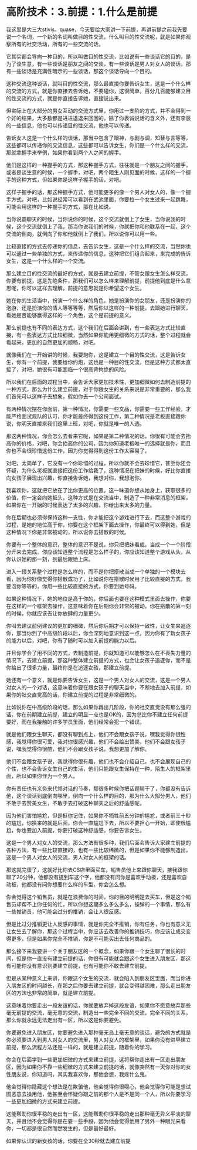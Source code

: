 # 高阶技术：3.前提：1.什么是前提

我这里是大三大stivis。quase，今天要给大家讲一下前提，再讲前提之前我先要说一个名词，一个新的名词叫做目的性交流，什么叫目的性交流呢，就是如果你观察所有的社交活动，所有的一些交流的话。

它其实都会导向一种目的，所以叫做目的性交流，比如说有一些谈话它的目的，是为了谈生意，有一些谈话是朋友之间的交谈，有一些谈话是男人对女人的谈话，那有一些谈话是充满性暗示的一些谈话，那这个谈话导向一个目的。

这种交流这种谈话，就叫目的性交流，那么最直接你要告诉女生，这是一个什么样的交流的方式，就是你直接去告诉她，不要碰你，这很简单，百分几百能够建立目的性交流的方式，就是你直接告诉她，直接说出来。

但实际上在大部分的男女互动的交流方式里，你用过一支阶的方式，并不会得到一个好的结果，大多数都是进进退退来回回的，除了你表诚说话的含义外，还有李辰的一些信息，他也可以传递目的性交流，他也可以传递。

告诉女人这是一个什么样的谈话，那当中包含了眼神，与剧与调，知替与言等等，这些都可以传递你的交流信息，这些都可以告诉女生，你们是一个什么样的交流，那就拿握手来举例，如果你看到两个人之间的握手。

他们是这样的一种握手的方式，那这种握手方式，往往就是一个朋友之间的握手，或者是谈生意的时候，一个握手，对吧，两个陌生人刚见面的时候，这样的一个握手的这种方式，但如果你是这样子握手的话，对吧。

这样子握手的话，那这种握手方式，他可能更多的像一个男人对女人的，像一个握手方式，对吧，比如说经常可以看到在武池里面，你要拉一个女生过来一起跳舞，可能会用这样的一种握手的方式，那在比如说。

当你说霸聊天的时候，当你说你的时候，这个交流就倒上了女生，当你说我的时候，这个交流就倒上了我，那当你说我们的时候，你就把你和他联系在一起，这个交流的倒向，就倒向了你和他就倒上了我们，所以说你可以用一些。

比较直接的方式去传递你的信息，去告诉女生，这是一个什么样的交流，当然你也可以通过一些单独的方式，来传递你的信息，这种把它们组合起来，来完成的告诉女生，这是一个什么样的一个交流。

那么建立目的性交流的最好的方式，就是去建立前提，不管女跟女生怎么样交流，你要有前提，这是先绝条件，那我们可以怎么样来理解前提，前提他到底是什么意思呢，你可以这样去理解，前提的意思就是你希望这个女生。

她在你的生活当中，扮演一个什么样的角色，她是扮演你的女朋友，还是扮演你的泡游，还是扮演你的情人等等等等，然后你以这样的一种前提，去跟她进行聊天，看她是否能够赢得这样的一个角色，这个是前提的意义。

那么前提也有不同的表达方式，这个我们在后面会讲到，有一些表达方式比较直接，有一些表达方式比较细微，当然如果你能用更细微的方式的话，整个过程就会看起来，更加的自然更加的顺畅，对吧。

就像我们在一开始讲的时候，我要炮你，这是建立一个目的性交流，这是告诉女生，你有一个前提，我要给你约炮，这也是一种目的性交流，但是这种方式都太直接了，对吧，她很有可能面临一个很高背拘绝的风险。

所以我们在后面的过程当中，会告诉大家更加技术性，更加细微如何去制造前提的一种方式，那么为什么建立前提，对于你跟女生的关系来说是非常重要的，那么我们首先可以这样子去想象，假如你去一个公司面试。

有两种情况摆在你面前，第一种情况，你需要一些文品，你需要一些工作经验，才能严格面试观队的认可，你才能最终得到这份工作，第二种情况是老板直接跟你说，你明天直接来我们这里上班，对吧，你就是唯一的人选。

那这两种情况，你会怎么去看来它呢，如果是第二种情况的话，你很有可能会去抬高你的价格，对吧，你会抬高你的公司，因为你知道老板唯一的选择就是你，而且你也不会很珍惜这份工作，因为你觉得得到这份工作太容易了。

对吧，太简单了，它没有一个你珍惜的过程，所以你就不会去珍惜它，甚至你还会怀疑，为什么老板就直接把这份工作给我了，这种情况在把妹的时候，好比你直接向女孩子展现出兴趣，你直接告诉她，我想对你，我想泡你。

我喜欢你，这就把它放在了比你更高的位置，这一味道你想从她身上，获取很多的价值，你一定会向她抵头，这种方式是在交流当中，制造了一种非常消息的框架，如果你在一开始的时候表达了太多的兴趣，你给出来太多的力量。

你在后期也必须得保持这种一支性，你才能把这个游戏进行下去，而这整个游戏的过程，是她的地位高于你，你要在这个框架下面去操作，你最终可以得到她，但是这种情况下你是非常被动的，所以说你去搭散的时候。

你要有一个整体的意识，整体的意识不是说，你只把把妹看成，当成一个一个阶段分开来去完成，你应该知道整个流程是怎么样子的，你应该知道整个游戏从头，从你认识她的那一刻，到最后跟她上床。

进入一段关系整个过程是怎么样的，而不是你把搭散当成一个单独的一个模块去看，因为你好像觉得你搭散成功了，比如说你在搭散时候用了比较直接的方式，我要泡你等等的，你用一些比较直接的方式，你要到她号码。

如果这种情况下，她的地位是高于你的，你后面也要在这种模式里面去操作，你要在这样的一个框架去操作，这意味着你在后期你会非常的被动，你在搭散的第一刻的时候，你就应该去让你放肆的力量更少。

你叫去建议前例建议的更加的细微，然后你后期才可以保持一致性，让女生来追逐你，那当你到了中高级阶段以后，你会深刻地意识到这一点，因为你有了新女孩子的能力以后，对吧，你有了随时可以加入前提的能力以后。

并且你学会了用不同的方式，去制造前提，你就知道可以能够怎么在不喪失力量的情况下，去建立前提，那这种整体建立前提的方式，也会让女孩子追逐你，而不是你给出了很多力量，最终你是在追逐女孩，那建立前提。

她还有一个意义，就是你要告诉女生，这是一个男人对女人的交流，这是一个男人对女人的一个对话，这意味着你要在跟女孩子的聊天当中，不断地去加入前提，如果你的社交直觉高的话，你建立前提的过程是非常细微的。

比如说你在中高级阶段的话，那么如果你再出几阶段，你的社交直觉没有那么强的话，你在前期建立前提，建立的明显一点也是OK的，因为总比你不建立任何前提要好，而在我接触的许多学员里面，他们经常会犯一个错误。

就是他们跟女生聊天，都没有聊到点上，他们不会跟女孩子说，嘿我觉得你很性感，我觉得你很可爱，我对你很感兴趣，他们不会给出赞美，他们不会跟女孩子说，嘿我觉得你很酷，他们不会跟女孩子说，我想更加了解你。

他们不会跟女孩子说，我觉得你很有趣，他们也不会介绍自己，也不会展现自己的个性，也不会告诉女生自己的生活，他们只能跟女生保持在一种，陌生人的框架里面，所以如果你作为一个男人。

你有责任也有义务来代领对话的节奏，那很多时候你把话题聊干了，你都没有告诉他，这个谈话到底倒向哪里，倒向一个什么样的目的，那为什么大部分男人，他们不敢于去赞美女生，不敢于去打破这种聊天之后的舒适感呢。

因为他们害怕尴尬，但是挺你记住，如果你不牺牲前五分钟的尴尬，或者前三十秒的尴尬，你换来的就是后面，你会一直尴尬下去，所以不要担心一开始，即使很尴尬，你也要加入前提，你要打破这种舒适感，你要告诉女生。

这是一个男人对女人的交流，那么方法有很多种，我们后面会告诉大家建立前提的各种方法，有一些比较直接的，也有一些比较稀微的，但是如果你不能够制造出，这是一个男人对女人的交流，男人对女人的框架的话。

那这就完蛋了，这就好比你去CS店里面买车，销售员他上来跟你聊天，接我跟你聊了20分钟，他都没有提到车这个字，他都没有问你是喜欢手动板，还是喜欢自动板，他都没有问你想要什么样的车型，你会怎么想。

你会觉得这个销售员，就是在浪费你的时间，你的目的明明是去买车，但是这个销售员却帮不上你任何的忙，所以你想这期多么多么多么，操弹的一个事情，那么有一些推销员，他可能会过分的推销，会让人很反感。

但是比过分推销更让人反感的事情，就是你完全不推销，你有任务，你也有意义无让女生去了解你，那这个过程当中，你应该去改善你的推销技巧，你应该让成交变得更多，但是如果你完全不推销，你是不可能买出去任何商品的。

那么接下来我要讲一个关于朋友区的一个概念，如果你跟一个女生聊了很长的时间，但是你一直没有建立前提的话，你很有可能就会跟这个女生进入朋友区，那这有可能你没有意识到要建立前提，也有可能你不敢去建立前提。

但是从某种意义上来讲，你跟这个女生的交流，就会陷入到朋友区里面，而当你进入朋友区的时间越长，在那之后你要去建立前提，就会变得越困难，那么走出朋友区的方法也非常的简单，就是建立前提。

这意味着你要走出一段友谊的话，你就要放弃掉这段友谊，如果你不愿意放弃那些毫无前提的交流，毫无意的交流，制造出一些完全不同的交流，完全不同的关系，那么你就永远无法走出有一区，所以这是你要避免。

你要避免进入朋友区，你要避免进入那种毫无岛上毫无意的谈话，避免的方式就是你必须要进入到男人对女人的交流里，男人对女人的框架里，如果你没有进早建立前提，那么流程方法还是一样的，就是建立前提，随着你的学习。

你会在后面学到一些更加细微的方式来建立前提，这将帮你走出有一区走出朋友区，因为如果你不靠一些细微的方式来建立前提的话，就像突然有一天你对你的女性朋友说，你知道吗，其实我喜欢你，那他会想，我疼什么鬼。

他会觉得你隐藏这个想法是在欺骗他，他会觉得你很噁心，他会觉得你可能是想试图恶意去操用他，他甚至会怀疑你跟之前的那个人是不是同一个人，所以你要学习一些更加细微的方式来建立前提。

这能帮助你很平稳的走出有一区，这能帮助你很平稳的走出那种毫无异义平淡的聊天，并且他不会觉得你是在耍一些手段，因为他会觉得他用了另外一种眼光来看你，一切都是很自然而然发生的，但是最好最好。

如果你认识的新女孩的话，你要在全30秒就去建立前提